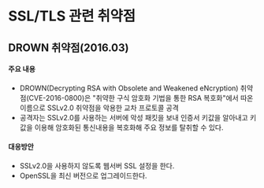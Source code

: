 # SSL/TLS 관련 취약점
## DROWN 취약점(2016.03)

#### 주요 내용
* DROWN(Decrypting RSA with Obsolete and Weakened eNcryption) 취약점(CVE-2016-0800)은 "취약한 구식 암호화 기법을 통한 RSA 복호화"에서 따온 이름으로 SSLv2.0 취약점을 악용한 교차 프로토콜 공격
* 공격자는 SSLv2.0를 사용하는 서버에 악성 패킷을 보내 인증서 키값을 알아내고 키값을 이용해 암호화된 통신내용을 복호화해 주요 정보를 탈취할 수 있다. 

#### 대응방안
* SSLv2.0을 사용하지 않도록 웹서버 SSL 설정을 한다. 
* OpenSSL을 최신 버전으로 업그레이드한다. 

